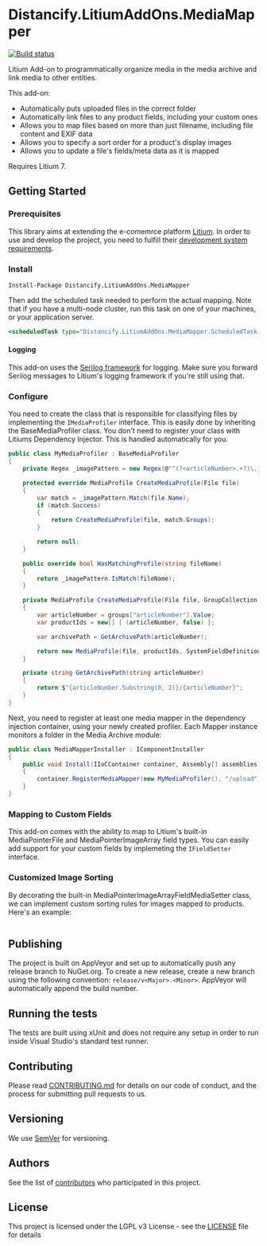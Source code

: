 # Distancify.LitiumAddOns.MediaMapper

[![Build status](https://ci.appveyor.com/api/projects/status/acu377nabtjj1fas?svg=true)](https://ci.appveyor.com/project/DistancifyAB/distancify-litiumaddons-mediamapper)

Litium Add-on to programmatically organize media in the media archive and link media to other entities.

This add-on:

- Automatically puts uploaded files in the correct folder
- Automatically link files to any product fields, including your custom ones
- Allows you to map files based on more than just filename, including file content and EXIF data
- Allows you to specify a sort order for a product's display images
- Allows you to update a file's fields/meta data as it is mapped

Requires Litium 7.

## Getting Started

### Prerequisites

This library aims at extending the e-comemrce platform [Litium](https://www.litium.se/). In order to use and develop the project, you need to fulfill their [development system requirements](https://docs.litium.com/documentation/get-started/system-requirements#DevEnv).

### Install

```
Install-Package Distancify.LitiumAddOns.MediaMapper
```

Then add the scheduled task needed to perform the actual mapping. Note that if you have a multi-node cluster, run this task on one of your machines, or your application server.

```xml
<scheduledTask type="Distancify.LitiumAddOns.MediaMapper.ScheduledTask, Distancify.LitiumAddOns.MediaMapper" startTime="00:05" interval="5m" />
```

#### Logging

This add-on uses the [Serilog framework](https://medium.com/@kristoffer.lindvall/why-you-should-try-out-serilog-4f95b82ea5a0) for logging. Make sure you forward Serilog messages to Litium's logging framework if you're still using that.

### Configure

You need to create the class that is responsible for classifying files by implementing the `IMediaProfiler` interface. This is easily done by inheriting the BaseMediaProfiler class. You don't need to register your class with Litiums Dependency Injector. This is handled automatically for you.

```csharp
public class MyMediaProfiler : BaseMediaProfiler
{
    private Regex _imagePattern = new Regex(@"^(?<articleNumber>.+?)\.jpeg$");

    protected override MediaProfile CreateMediaProfile(File file)
    {
        var match = _imagePattern.Match(file.Name);
        if (match.Success)
        {
            return CreateMediaProfile(file, match.Groups);
        }

        return null;
    }

    public override bool HasMatchingProfile(string fileName)
    {
        return _imagePattern.IsMatch(fileName);
    }

    private MediaProfile CreateMediaProfile(File file, GroupCollection groups)
    {
        var articleNumber = groups["articleNumber"].Value;
        var productIds = new[] { (articleNumber, false) };

        var archivePath = GetArchivePath(articleNumber);

        return new MediaProfile(file, productIds, SystemFieldDefinitionConstants.Images, null, archivePath);
    }

    private string GetArchivePath(string articleNumber)
    {
        return $"{articleNumber.Substring(0, 2)}/{articleNumber}";
    }
}
```

Next, you need to register at least one media mapper in the dependency injection container, using your newly created profiler. Each Mapper instance monitors a folder in the Media Archive module:

```csharp
public class MediaMapperInstaller : IComponentInstaller
{
    public void Install(IIoCContainer container, Assembly[] assemblies)
    {
        container.RegisterMediaMapper(new MyMediaProfiler(), "/upload");
    }
}
```

### Mapping to Custom Fields

This add-on comes with the ability to map to Litium's built-in MediaPointerFile and MediaPointerImageArray field types. You can easily add support for your custom fields by implemeting the `IFieldSetter` interface.

### Customized Image Sorting

By decorating the built-in MediaPointerImageArrayFieldMediaSetter class, we can implement custom sorting rules for images mapped to products. Here's an example:

```csharp

```

## Publishing

The project is built on AppVeyor and set up to automatically push any release branch to NuGet.org. To create a new release, create a new branch using the following convention: `release/v<Major>.<Minor>`. AppVeyor will automatically append the build number.

## Running the tests

The tests are built using xUnit and does not require any setup in order to run inside Visual Studio's standard test runner.

## Contributing

Please read [CONTRIBUTING.md](CONTRIBUTING.md) for details on our code of conduct, and the process for submitting pull requests to us.

## Versioning

We use [SemVer](http://semver.org/) for versioning.

## Authors

See the list of [contributors](https://github.com/distancify/Distancify.LitiumAddOns.MediaMapper/graphs/contributors) who participated in this project.

## License

This project is licensed under the LGPL v3 License - see the [LICENSE](LICENSE) file for details